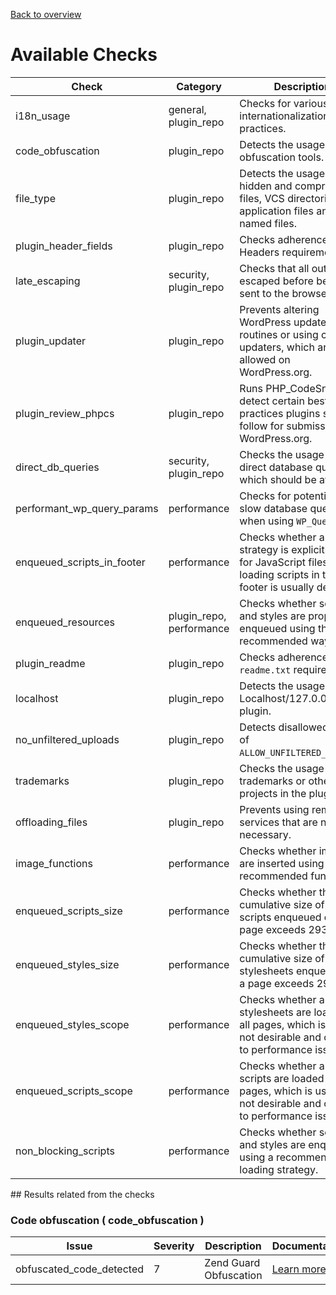 [Back to overview](./README.md)

# Available Checks

| Check | Category | Description | Documentation |
| --- | --- | --- | --- |
| i18n_usage | general, plugin_repo | Checks for various internationalization best practices. | [Learn more](https://developer.wordpress.org/plugins/internationalization/how-to-internationalize-your-plugin/) |
| code_obfuscation | plugin_repo | Detects the usage of code obfuscation tools. | [Learn more](https://developer.wordpress.org/plugins/wordpress-org/detailed-plugin-guidelines/) |
| file_type | plugin_repo | Detects the usage of hidden and compressed files, VCS directories, application files and badly named files. | [Learn more](https://developer.wordpress.org/plugins/wordpress-org/detailed-plugin-guidelines/) |
| plugin_header_fields | plugin_repo | Checks adherence to the Headers requirements. | [Learn more](https://developer.wordpress.org/plugins/plugin-basics/header-requirements/) |
| late_escaping | security, plugin_repo | Checks that all output is escaped before being sent to the browser. | [Learn more](https://developer.wordpress.org/apis/security/escaping/) |
| plugin_updater | plugin_repo | Prevents altering WordPress update routines or using custom updaters, which are not allowed on WordPress.org. | [Learn more](https://developer.wordpress.org/plugins/wordpress-org/detailed-plugin-guidelines/) |
| plugin_review_phpcs | plugin_repo | Runs PHP_CodeSniffer to detect certain best practices plugins should follow for submission on WordPress.org. | [Learn more](https://developer.wordpress.org/plugins/plugin-basics/best-practices/) |
| direct_db_queries | security, plugin_repo | Checks the usage of direct database queries, which should be avoided. | [Learn more](https://developer.wordpress.org/apis/database/) |
| performant_wp_query_params | performance | Checks for potentially slow database queries when using <code>WP_Query</code> | [Learn more](https://developer.wordpress.org/apis/database/) |
| enqueued_scripts_in_footer | performance | Checks whether a loading strategy is explicitly set for JavaScript files, as loading scripts in the footer is usually desired. | [Learn more](https://developer.wordpress.org/plugins/) |
| enqueued_resources | plugin_repo, performance | Checks whether scripts and styles are properly enqueued using the recommended way. | [Learn more](https://developer.wordpress.org/plugins/) |
| plugin_readme | plugin_repo | Checks adherence to the <code>readme.txt</code> requirements. | [Learn more](https://developer.wordpress.org/plugins/wordpress-org/how-your-readme-txt-works/) |
| localhost | plugin_repo | Detects the usage of Localhost/127.0.0.1 in the plugin. | [Learn more](https://make.wordpress.org/plugins/handbook/performing-reviews/review-checklist/) |
| no_unfiltered_uploads | plugin_repo | Detects disallowed usage of <code>ALLOW_UNFILTERED_UPLOADS</code>. | [Learn more](https://make.wordpress.org/plugins/handbook/performing-reviews/review-checklist/) |
| trademarks | plugin_repo | Checks the usage of trademarks or other projects in the plugin slug. | [Learn more](https://developer.wordpress.org/plugins/wordpress-org/detailed-plugin-guidelines/) |
| offloading_files | plugin_repo | Prevents using remote services that are not necessary. | [Learn more](https://developer.wordpress.org/plugins/wordpress-org/common-issues/#calling-files-remotely) |
| image_functions | performance | Checks whether images are inserted using recommended functions. | [Learn more](https://developer.wordpress.org/plugins/) |
| enqueued_scripts_size | performance | Checks whether the cumulative size of all scripts enqueued on a page exceeds 293 KB. | [Learn more](https://developer.wordpress.org/plugins/) |
| enqueued_styles_size | performance | Checks whether the cumulative size of all stylesheets enqueued on a page exceeds 293 KB. | [Learn more](https://developer.wordpress.org/plugins/) |
| enqueued_styles_scope | performance | Checks whether any stylesheets are loaded on all pages, which is usually not desirable and can lead to performance issues. | [Learn more](https://developer.wordpress.org/plugins/) |
| enqueued_scripts_scope | performance | Checks whether any scripts are loaded on all pages, which is usually not desirable and can lead to performance issues. | [Learn more](https://developer.wordpress.org/plugins/) |
| non_blocking_scripts | performance | Checks whether scripts and styles are enqueued using a recommended loading strategy. | [Learn more](https://developer.wordpress.org/plugins/) |

## Results related from the checks

### Code obfuscation ( code_obfuscation )

| Issue | Severity | Description | Documentation |
| --- | --- | --- | --- |
| obfuscated_code_detected | 7 | Zend Guard Obfuscation | [Learn more](https://developer.wordpress.org/plugins/wordpress-org/common-issues/#gpl-no-publicly-documented-resource)